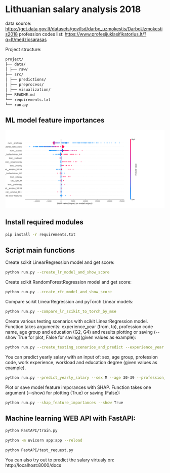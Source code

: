 # Lithuanian salary analysis 2018

data source: https://get.data.gov.lt/datasets/gov/lsd/darbo_uzmokestis/DarboUzmokestis2018 
profession codes list: https://www.profesijuklasifikatorius.lt/?q=lt/medziosarasas

Project structure:
```
project/
├── data/
│ ├── raw/
├── src/
│ ├── predictions/
│ ├── preprocess/
│ ├── visualization/
├── README.md
└── requirements.txt
└── run.py
```
## ML model feature importances
![Model](https://github.com/valdasjurk/Airplane_accidents_analysis/blob/cee1910b0d895ab2efe8d828a7185eca81d4e3ec/Figure_32.png)

## Install required modules
```bash
pip install -r requirements.txt
```
## Script main functions

Create scikit LinearRegression model and get score:
```bash
python run.py --create_lr_model_and_show_score 
```
Create scikit RandomForestRegression model and get score:
```bash
python run.py --create_rfr_model_and_show_score 
```
Compare scikit LinearRegression and pyTorch Linear models:
```bash
python run.py --compare_lr_scikit_to_torch_by_mse
```
Create various testing scenarios with scikit LinearRegression model. Function takes arguments: experience_year (from, to), profession code name, age group and education (G2, G4) and results plotting or saving (--show True for plot, False for saving)(given values as example):
```bash
python run.py --create_testing_scenarios_and_predict --experience_year 1,31 --profession 251 --age_group 30-39 --education G4 --show True
```
You can predict yearly salary with an input of: sex, age group, profession code, work experience, workload and education degree (given values as example).
```bash
python run.py --predict_yearly_salary --sex M --age 30-39 --profession_code 334 --exp 5 --workload 100 --educ G4
```
Plot or save model feature imporances with SHAP. Function takes one argument (--show) for plotting (True) or saving (False):
```bash
python run.py --shap_feature_importances --show True
```

## Machine learning WEB API with FastAPI:

```bash
python FastAPI/train.py
```
```bash
python -m uvicorn app:app --reload
```
```bash
python FastAPI/test_request.py
```
You can also try out to predict the salary virtualy on: http://localhost:8000/docs




